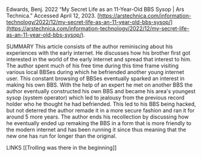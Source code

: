 Edwards, Benj. 2022 “My Secret Life as an 11-Year-Old BBS Sysop | Ars Technica.” Accessed April 12, 2023. [https://arstechnica.com/information-technology/2022/12/my-secret-life-as-an-11-year-old-bbs-sysop/](https://arstechnica.com/information-technology/2022/12/my-secret-life-as-an-11-year-old-bbs-sysop/).

SUMMARY
This article consists of the author reminiscing about his experiences with the early internet. He discusses how his brother first got interested in the world of the early internet and spread that interest to him. The author spent much of his free time during this time frame visiting various local BBSes during which he befriended another young internet user. This constant browsing of BBSes eventually sparked an interest in making his own BBS. With the help of an expert he met on another BBS the author eventually constructed his own BBS and became his area's youngest sysop (system operator) which led to jealousy from the previous record holder who he thought he had befriended. This led to his BBS being hacked, but not deterred the author remade it in a more secure fashion and ran it for around 5 more years. The author ends his recollection by discussing how he eventually ended up remaking the BBS in a form that is more friendly to the modern internet and has been running it since thus meaning that the new one has run for longer than the original.

LINKS
[[Trolling was there in the beginning]]
